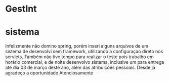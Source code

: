 # GestInt
# sistema
Infelizmente não domino spring, porém inseri alguns arquivos de um sistema de desenvolvi sem framework, utilizando a configuraçao direto nos servlets.
Também não tive tempo para realizar o teste pois trabalho em horário comercial, e de noite desenvolvo sistema, inclusive um para entrega até dia 03 de março deste ano, além das atribuições pessoais.
Desde já agradeço a oportunidade
Atenciosamente
